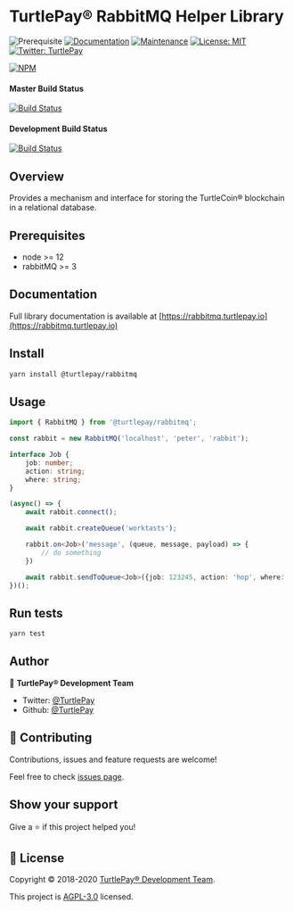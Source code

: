 # TurtlePay® RabbitMQ Helper Library

![Prerequisite](https://img.shields.io/badge/node-%3E%3D12-blue.svg) [![Documentation](https://img.shields.io/badge/documentation-yes-brightgreen.svg)](https://github.com/TurtlePay/rabbitmq#readme) [![Maintenance](https://img.shields.io/badge/Maintained%3F-yes-green.svg)](https://github.com/TurtlePay/rabbitmq/graphs/commit-activity) [![License: MIT](https://img.shields.io/badge/License-MIT-yellow.svg)](https://github.com/TurtlePay/rabbitmq/blob/master/LICENSE) [![Twitter: TurtlePay](https://img.shields.io/twitter/follow/TurtlePay.svg?style=social)](https://twitter.com/TurtlePay)

[![NPM](https://nodeico.herokuapp.com/@turtlepay/rabbitmq.svg)](https://npmjs.com/package/@turtlepay/rabbitmq)

#### Master Build Status
[![Build Status](https://github.com/turtlepay/rabbitmq/workflows/CI%20Build%20Tests/badge.svg?branch=master)](https://github.com/turtlepay/rabbitmq/actions)

#### Development Build Status
[![Build Status](https://github.com/turtlepay/rabbitmq/workflows/CI%20Build%20Tests/badge.svg?branch=development)](https://github.com/turtlepay/rabbitmq/actions)

## Overview

Provides a mechanism and interface for storing the TurtleCoin® blockchain in a relational database.

## Prerequisites

- node >= 12
- rabbitMQ >= 3

## Documentation

Full library documentation is available at [https://rabbitmq.turtlepay.io](https://rabbitmq.turtlepay.io)

## Install

```sh
yarn install @turtlepay/rabbitmq
```

## Usage

```typescript
import { RabbitMQ } from '@turtlepay/rabbitmq';

const rabbit = new RabbitMQ('localhost', 'peter', 'rabbit');

interface Job {
    job: number;
    action: string;
    where: string;
}

(async() => {
    await rabbit.connect();

    await rabbit.createQueue('worktasts');

    rabbit.on<Job>('message', (queue, message, payload) => {
        // do something
    })

    await rabbit.sendToQueue<Job>({job: 123245, action: 'hop', where: 'bunnytrail'});
})();
```

## Run tests

```sh
yarn test
```

## Author

👤 **TurtlePay® Development Team**

* Twitter: [@TurtlePay](https://twitter.com/TurtlePay)
* Github: [@TurtlePay](https://github.com/TurtlePay)

## 🤝 Contributing

Contributions, issues and feature requests are welcome!

Feel free to check [issues page](https://github.com/TurtlePay/rabbitmq/issues).

## Show your support

Give a ⭐️ if this project helped you!


## 📝 License

Copyright © 2018-2020 [TurtlePay® Development Team](https://github.com/TurtlePay).

This project is [AGPL-3.0](https://github.com/TurtlePay/rabbitmq/blob/master/LICENSE) licensed.
